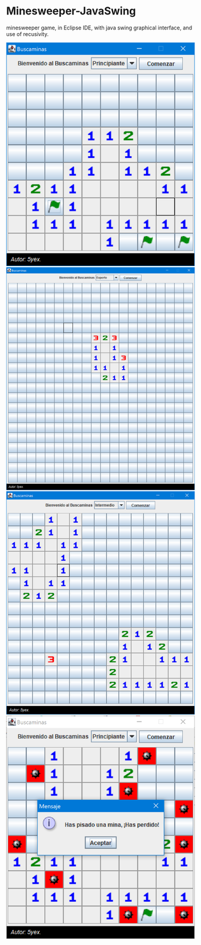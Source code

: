 # Minesweeper-JavaSwing
minesweeper game, in Eclipse IDE, with java swing graphical interface, and use of recusivity.


<img src="screenshots\bm1.PNG" title="" data-align="center">

<img src="screenshots/bm2.PNG" title=""  data-align="center">

<img src="screenshots\bm3.PNG" title=""  data-align="center">

<img src="screenshots/bm4.PNG" title=""  data-align="center">